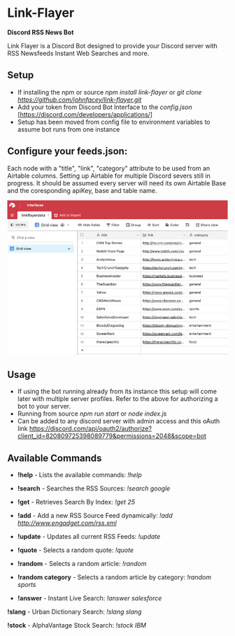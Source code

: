 # Link-Flayer

**Discord RSS News Bot**

Link Flayer is a Discord Bot designed to provide your Discord server with RSS Newsfeeds Instant Web Searches and more.

## Setup

- If installing the npm or source *npm install link-flayer* or *git clone https://github.com/johnfacey/link-flayer.git*
- Add your token from Discord Bot Interface to the *config.json* [https://discord.com/developers/applications/]
- Setup has been moved from config file to environment variables to assume bot runs from one instance

## Configure your feeds.json: 
Each node with a "title", "link", "category" attribute to be used from an Airtable columns. 
Setting up Airtable for multiple Discord severs still in progress. 
It should be assumed every server will need its own Airtable Base and the coresponding apiKey, base and table name.

![Airtable](./assets/airtable.png)

## Usage

- If using the bot running already from its instance this setup will come later with multiple server profiles. Refer to the above for authorizing a bot to your server.
- Running from source *npm run start* or *node index.js*
- Can be added to any discord server with admin access and this oAuth link https://discord.com/api/oauth2/authorize?client_id=820809725398089779&permissions=2048&scope=bot

## Available Commands
	
* **!help** - Lists the available commands: *!help*

* **!search** - Searches the RSS Sources: *!search google*

* **!get** - Retrieves Search By Index: *!get 25*

* **!add** - Add a new RSS Source Feed dynamically: *!add http://www.engadget.com/rss.xml*

* **!update** - Updates all current RSS Feeds: *!update*

* **!quote** - Selects a random quote: *!quote*

* **!random** - Selects a random article: *!random*

* **!random category** - Selects a random article by category: *!random sports*

* **!answer** - Instant Live Search: *!answer salesforce*

**!slang** - Urban Dictionary Search: *!slang slang*

**!stock** - AlphaVantage Stock Search: *!stock IBM*

